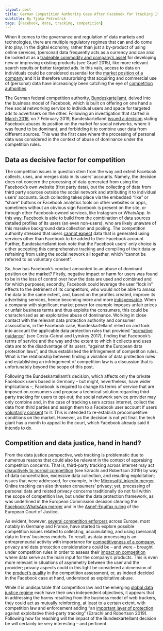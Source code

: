 ```yaml
---
layout: post
title: German Competition Authority Goes After Facebook for Tracking Its Users Outside the Social Network
subtitle: By Tjaša Petročnik
tags: [Facebook, data, tracking, competition]
---
```


When it comes to the governance and regulation of data markets and technologies, there are multiple regulatory regimes that can and do come into play. In the digital economy, rather than just a by-product of using online services, (personal) data frequently acts as a currency and can also be looked at as a [tradeable commodity and company’s asset](https://papers.ssrn.com/sol3/papers.cfm?abstract_id=2657732) for developing new or improving existing products (see Graef 2015), like more relevant search results or better targeted ads. In this vain, access to data on individuals could be considered essential for the [market position of a company](https://www.bundeskartellamt.de/SharedDocs/Publikation/EN/Pressemitteilungen/2019/07_02_2019_Facebook_FAQs.pdf?__blob=publicationFile&v=5) and it is therefore unsurprising that acquiring and commercial use of (personal) data have increasingly been catching the eye of [competition authorities](https://www.bundeskartellamt.de/SharedDocs/Publikation/DE/Berichte/Big%20Data%20Papier.pdf?__blob=publicationFile&v=2).

The German federal competition authority, [Bundeskartellamt](https://www.bundeskartellamt.de/SharedDocs/Meldung/DE/Pressemitteilungen/2019/07_02_2019_Facebook.html?nn=3591568), delved into the business model of Facebook, which is built on offering on one hand a free social networking service to individual users and space for targeted ads to advertisers on the other. Following an investigation that started in [March 2016](https://www.bundeskartellamt.de/SharedDocs/Meldung/EN/Pressemitteilungen/2016/02_03_2016_Facebook.html), on 7 February 2019, Bundeskartellamt [issued a decision](https://www.bundeskartellamt.de/SharedDocs/Meldung/EN/Pressemitteilungen/2019/07_02_2019_Facebook.html) stating Facebook abuses its position on the market for social networks, where it was found to be dominant, and forbidding it to combine user data from different sources. This was the first case where the processing of personal data was considered in the context of abuse of dominance under the competition rules.

## Data as decisive factor for competition
The competition issues in question stem from the way and extent Facebook collects, uses, and merges data in its users’ accounts. Namely, the decision does not concern the processing of data generated from using the Facebook’s own website (first party data), but the collecting of data from third party sources outside the social network and attributing it to individual users’ accounts. Such collecting takes place via the embedded “like” or “share” buttons or Facebook analytics tools on other websites or apps, sometimes without an obvious sign Facebook is present on the site, or through other Facebook-owned services, like Instagram or WhatsApp. In this way, Facebook is able to build from the combination of data sources detailed profiles of its users (an even non-users), who are likely unaware of this massive background data collection and pooling. The competition authority stressed that users [cannot expect](https://www.bundeskartellamt.de/SharedDocs/Meldung/EN/Pressemitteilungen/2017/19_12_2017_Facebook.html) data that is generated using services other than Facebook to be added to their Facebook account. Further, Bundeskartellamt took note that the Facebook users’ only choice is either accepting this comprehensive tracking and compiling of their data or refraining from using the social network all together, which “cannot be referred to as voluntary consent”.

So, how has Facebook’s conduct amounted to an abuse of dominant position on the market? Firstly, negative impact or harm for users was found to be in the loss of control over how the data are used and combined and for which purposes; secondly, Facebook could leverage the user “lock in” effects to the detriment of its competitors, who would not be able to amass the data to the same extent, and, based on the profiles created, improve its advertising services, hence becoming more and more [indispensable](https://www.bundeskartellamt.de/SharedDocs/Publikation/EN/Pressemitteilungen/2019/07_02_2019_Facebook_FAQs.pdf?__blob=publicationFile&v=5). When a company with significant market power for example imposes unfair prices or unfair business terms and thus exploits the consumers, this could be characterised as an exploitative abuse of dominance. Working in close contact with the relevant data protection authority and consumer associations, in the Facebook case, Bundeskartellamt relied on and took into account the applicable data protection rules that provided “[normative guidance](https://www.kluwerlawonline.com/abstract.php?area=Journals&id=COLA2017002)” (see Costa-Cabral and Lynskey 2017), finding that Facebook’s terms of service and the way and the extent to which it collects and uses data are to the disadvantage of its users, “against the European data protection laws”, and thus established the infringement of competition rules. What is the relationship between finding a violation of data protection rules and establishing an infringement of competition law is a discussion that is unfortunately beyond the scope of this post. 

Following the Bundeskartellamt’s decision, which affects only the private Facebook users based in Germany – but might, nevertheless, have wider implications –, Facebook is required to change its terms of service that are imposed on consumers and propose a technical solution regarding third party tracking for users to opt-out; the social network service provider may only combine and, in the case of tracking users across internet, collect the data from third parties and assign them to a Facebook user account if users [voluntarily consent](https://www.bundeskartellamt.de/SharedDocs/Publikation/EN/Pressemitteilungen/2019/07_02_2019_Facebook_FAQs.pdf?__blob=publicationFile&v=5) to it. This is intended to re-establish procompetitive conditions on the market. However, as the decision is not yet final, the tech giant has a month to appeal to the court, which Facebook already said it [intends to do](https://newsroom.fb.com/news/2019/02/bundeskartellamt-order/).

## Competition and data justice, hand in hand?
From the data justice perspective, web tracking is problematic due to numerous reasons that could also be relevant in the context of appraising competition concerns. That is, third-party tracking across internet may act [disruptively to normal competition](https://papers.ssrn.com/sol3/papers.cfm?abstract_id=3272552) (see Ezrachi and Robertson 2019) by way of data concentration, excessive data collection, and resulting exploitation; issues that were addressed, for example, in the [Microsoft/LinkedIn merger](http://ec.europa.eu/competition/mergers/cases/decisions/m8124_1349_5.pdf). Online tracking can also threaten consumers’ privacy; yet, processing of personal data and related privacy concerns traditionally do not fall within the scope of competition law, but under the data protection framework, as was underlined in the European Commission decision clearing the [Facebook-WhatsApp merger](http://ec.europa.eu/competition/mergers/cases/decisions/m7217_20141003_20310_3962132_EN.pdf) and in the [Asnef-Equifax ruling](http://curia.europa.eu/juris/showPdf.jsf;jsessionid=9ea7d0f130d5bea0e088b08f44b3b853d5eb7ffd88fa.e34KaxiLc3eQc40LaxqMbN4Och0Qe0?text=&docid=65421&pageIndex=0&doclang=EN&mode=lst&dir=&occ=first&part=1&cid=236269) of the European Court of Justice. 

As evident, however, [several competition enforcers](https://www.bundeskartellamt.de/SharedDocs/Publikation/EN/Fachartikel/Competition_Law_and_Big_Data_The_enforcers_view.pdf?__blob=publicationFile&v=2) across Europe, most notably in Germany and France, have started to explore possible competition issues related to collecting, accumulating, and using (personal) data in firms’ business models. To recall, as data processing is an entrepreneurial activity with importance for [competitiveness of a company](https://www.bundeskartellamt.de/SharedDocs/Publikation/EN/Diskussions_Hintergrundpapiere/2017/Hintergrundpapier_Facebook.pdf?__blob=publicationFile&v=6), privacy and data protection considerations could be – and were – brought under competition rules in order to assess their [impact on competition](https://www.bundeskartellamt.de/SharedDocs/Publikation/DE/Berichte/Big%20Data%20Papier.pdf?__blob=publicationFile&v=2) where data serve as the main input for the company’s products. This is even more relevant in situations of asymmetry between the user and the provider; privacy aspects could in this light be considered a dimension of the [product’s quality](http://europa.eu/rapid/press-release_IP-16-4284_en.htm) in the competition assessment, or, as indeed decided in the Facebook case at hand, understood as exploitative abuse. 

While it is undisputable that competition law and the emerging [global data justice regime](https://globaldatajustice.org/overview/) each have their own independent objectives, it appears that in addressing the harms resulting from the business model of web trackers, they could act as mutually reinforcing, at least to a certain extent, with competition law and enforcement adding “an [important layer of protection](https://papers.ssrn.com/sol3/papers.cfm?abstract_id=3272552) against exploitative third-party tracking” (Ezrachi and Robertson 2019). Following how far reaching will the impact of the Bundeskartellamt decision be will certainly be very interesting – and pertinent.
